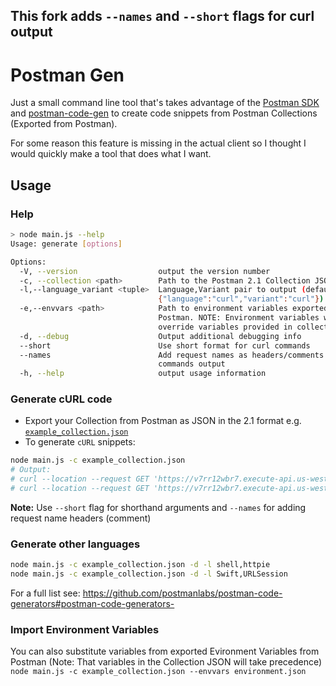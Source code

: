 ## This fork adds `--names` and `--short` flags for curl output
# Postman Gen
Just a small command line tool that's takes advantage of the [Postman SDK](https://github.com/postmanlabs/postman-collection) and [postman-code-gen](https://github.com/postmanlabs/postman-code-generators#postman-code-generators-) to create code snippets from Postman Collections (Exported from Postman).

For some reason this feature is missing in the actual client so I thought I would quickly make a tool that does what I want.

## Usage
### Help
```bash
> node main.js --help
Usage: generate [options]

Options:
  -V, --version                  output the version number
  -c, --collection <path>        Path to the Postman 2.1 Collection JSON
  -l,--language_variant <tuple>  Language,Variant pair to output (default:
                                 {"language":"curl","variant":"curl"})
  -e,--envvars <path>            Path to environment variables exported from
                                 Postman. NOTE: Environment variables will not
                                 override variables provided in collection
  -d, --debug                    Output additional debugging info
  --short                        Use short format for curl commands
  --names                        Add request names as headers/comments in curl
                                 commands output
  -h, --help                     output usage information
```
### Generate cURL code
- Export your Collection from Postman as JSON in the 2.1 format e.g. [`example_collection.json`](./example_collection.json)
- To generate `cURL` snippets:
```bash
node main.js -c example_collection.json
# Output:
# curl --location --request GET 'https://v7rr12wbr7.execute-api.us-west-2.amazonaws.com/prod/courses?c0=PHYS153&c1=APSC160&c2=CHEM154&c3=MATH100&c4=APSC150&c5=MATH101&c6=MATH152&c7=PHYS170&c8=ENGL112&c9=MATH253&c10=MECH226&c11=MATH255&c12=MECH220&c13=MECH221&c14=MECH224&c15=MECH222&c16=MECH223&c17=MECH225&c18=MECH375&c19=MECH368&c20=MECH360&c21=MECH328&c22=MECH326&c23=MECH325&c24=CIVL200&c25=EOSC114&c26=PHIL120&c27=MECH380&c28=MECH358&c29=MECH305&c30=LING101&c31=MATH307&version_key=1.2'
# curl --location --request GET 'https://v7rr12wbr7.execute-api.us-west-2.amazonaws.com/prod/courses?c0=PHYS153'
```

**Note:** Use `--short` flag for shorthand arguments and `--names` for adding request name headers (comment)

### Generate other languages

```bash
node main.js -c example_collection.json -d -l shell,httpie
node main.js -c example_collection.json -d -l Swift,URLSession
```
For a full list see:
https://github.com/postmanlabs/postman-code-generators#postman-code-generators-
### Import Environment Variables
You can also substitute variables from exported Evironment Variables from Postman (Note: That variables in the Collection JSON will take precedence)     
`node main.js -c example_collection.json --envvars environment.json`

